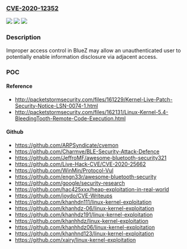 ### [CVE-2020-12352](https://cve.mitre.org/cgi-bin/cvename.cgi?name=CVE-2020-12352)
![](https://img.shields.io/static/v1?label=Product&message=BlueZ&color=blue)
![](https://img.shields.io/static/v1?label=Version&message=n%2Fa&color=blue)
![](https://img.shields.io/static/v1?label=Vulnerability&message=information%20disclosure&color=brighgreen)

### Description

Improper access control in BlueZ may allow an unauthenticated user to potentially enable information disclosure via adjacent access.

### POC

#### Reference
- http://packetstormsecurity.com/files/161229/Kernel-Live-Patch-Security-Notice-LSN-0074-1.html
- http://packetstormsecurity.com/files/162131/Linux-Kernel-5.4-BleedingTooth-Remote-Code-Execution.html

#### Github
- https://github.com/ARPSyndicate/cvemon
- https://github.com/Charmve/BLE-Security-Attack-Defence
- https://github.com/JeffroMF/awesome-bluetooth-security321
- https://github.com/Live-Hack-CVE/CVE-2020-25662
- https://github.com/WinMin/Protocol-Vul
- https://github.com/engn33r/awesome-bluetooth-security
- https://github.com/google/security-research
- https://github.com/hac425xxx/heap-exploitation-in-real-world
- https://github.com/joydo/CVE-Writeups
- https://github.com/khanhdn111/linux-kernel-exploitation
- https://github.com/khanhdz-06/linux-kernel-exploitation
- https://github.com/khanhdz191/linux-kernel-exploitation
- https://github.com/khanhhdz/linux-kernel-exploitation
- https://github.com/khanhhdz06/linux-kernel-exploitation
- https://github.com/khanhnd123/linux-kernel-exploitation
- https://github.com/xairy/linux-kernel-exploitation

